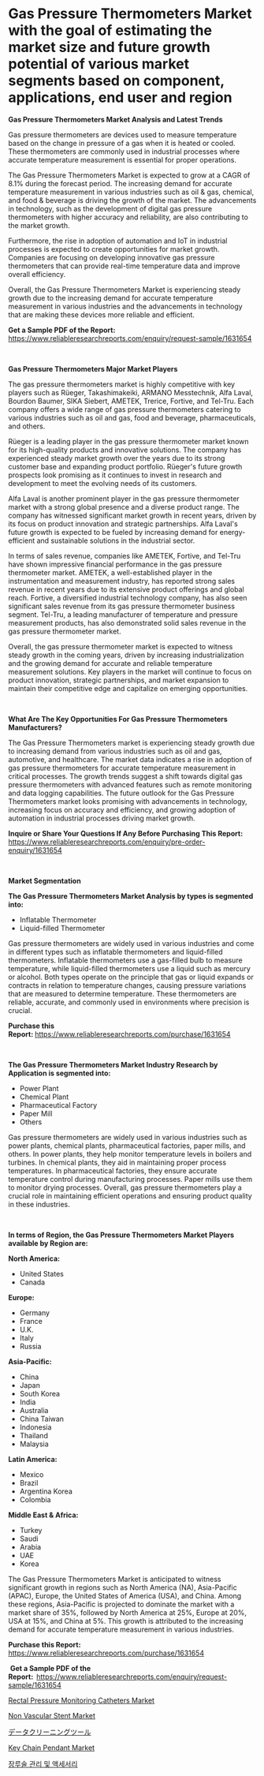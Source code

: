 <p><h1>Gas Pressure Thermometers Market with the goal of estimating the market size and future growth potential of various market segments based on component, applications, end user and region</h1></p><p><strong>Gas Pressure Thermometers Market Analysis and Latest Trends</strong></p>
<p><p>Gas pressure thermometers are devices used to measure temperature based on the change in pressure of a gas when it is heated or cooled. These thermometers are commonly used in industrial processes where accurate temperature measurement is essential for proper operations.</p><p>The Gas Pressure Thermometers Market is expected to grow at a CAGR of 8.1% during the forecast period. The increasing demand for accurate temperature measurement in various industries such as oil & gas, chemical, and food & beverage is driving the growth of the market. The advancements in technology, such as the development of digital gas pressure thermometers with higher accuracy and reliability, are also contributing to the market growth.</p><p>Furthermore, the rise in adoption of automation and IoT in industrial processes is expected to create opportunities for market growth. Companies are focusing on developing innovative gas pressure thermometers that can provide real-time temperature data and improve overall efficiency.</p><p>Overall, the Gas Pressure Thermometers Market is experiencing steady growth due to the increasing demand for accurate temperature measurement in various industries and the advancements in technology that are making these devices more reliable and efficient.</p></p>
<p><strong>Get a Sample PDF of the Report:&nbsp;</strong> <a href="https://www.reliableresearchreports.com/enquiry/request-sample/1631654">https://www.reliableresearchreports.com/enquiry/request-sample/1631654</a></p>
<p>&nbsp;</p>
<p><strong>Gas Pressure Thermometers Major Market Players</strong></p>
<p><p>The gas pressure thermometers market is highly competitive with key players such as Rüeger, Takashimakeiki, ARMANO Messtechnik, Alfa Laval, Bourdon Baumer, SIKA Siebert, AMETEK, Trerice, Fortive, and Tel-Tru. Each company offers a wide range of gas pressure thermometers catering to various industries such as oil and gas, food and beverage, pharmaceuticals, and others.</p><p>Rüeger is a leading player in the gas pressure thermometer market known for its high-quality products and innovative solutions. The company has experienced steady market growth over the years due to its strong customer base and expanding product portfolio. Rüeger's future growth prospects look promising as it continues to invest in research and development to meet the evolving needs of its customers.</p><p>Alfa Laval is another prominent player in the gas pressure thermometer market with a strong global presence and a diverse product range. The company has witnessed significant market growth in recent years, driven by its focus on product innovation and strategic partnerships. Alfa Laval's future growth is expected to be fueled by increasing demand for energy-efficient and sustainable solutions in the industrial sector.</p><p>In terms of sales revenue, companies like AMETEK, Fortive, and Tel-Tru have shown impressive financial performance in the gas pressure thermometer market. AMETEK, a well-established player in the instrumentation and measurement industry, has reported strong sales revenue in recent years due to its extensive product offerings and global reach. Fortive, a diversified industrial technology company, has also seen significant sales revenue from its gas pressure thermometer business segment. Tel-Tru, a leading manufacturer of temperature and pressure measurement products, has also demonstrated solid sales revenue in the gas pressure thermometer market.</p><p>Overall, the gas pressure thermometer market is expected to witness steady growth in the coming years, driven by increasing industrialization and the growing demand for accurate and reliable temperature measurement solutions. Key players in the market will continue to focus on product innovation, strategic partnerships, and market expansion to maintain their competitive edge and capitalize on emerging opportunities.</p></p>
<p>&nbsp;</p>
<p><strong>What Are The Key Opportunities For Gas Pressure Thermometers Manufacturers?</strong></p>
<p><p>The Gas Pressure Thermometers market is experiencing steady growth due to increasing demand from various industries such as oil and gas, automotive, and healthcare. The market data indicates a rise in adoption of gas pressure thermometers for accurate temperature measurement in critical processes. The growth trends suggest a shift towards digital gas pressure thermometers with advanced features such as remote monitoring and data logging capabilities. The future outlook for the Gas Pressure Thermometers market looks promising with advancements in technology, increasing focus on accuracy and efficiency, and growing adoption of automation in industrial processes driving market growth.</p></p>
<p><strong>Inquire or Share Your Questions If Any Before Purchasing This Report:</strong> <a href="https://www.reliableresearchreports.com/enquiry/pre-order-enquiry/1631654">https://www.reliableresearchreports.com/enquiry/pre-order-enquiry/1631654</a></p>
<p>&nbsp;</p>
<p><strong>Market Segmentation</strong></p>
<p><strong>The Gas Pressure Thermometers Market Analysis by types is segmented into:</strong></p>
<p><ul><li>Inflatable Thermometer</li><li>Liquid-filled Thermometer</li></ul></p>
<p><p>Gas pressure thermometers are widely used in various industries and come in different types such as inflatable thermometers and liquid-filled thermometers. Inflatable thermometers use a gas-filled bulb to measure temperature, while liquid-filled thermometers use a liquid such as mercury or alcohol. Both types operate on the principle that gas or liquid expands or contracts in relation to temperature changes, causing pressure variations that are measured to determine temperature. These thermometers are reliable, accurate, and commonly used in environments where precision is crucial.</p></p>
<p><strong>Purchase this Report:&nbsp;</strong><a href="https://www.reliableresearchreports.com/purchase/1631654">https://www.reliableresearchreports.com/purchase/1631654</a></p>
<p>&nbsp;</p>
<p><strong>The Gas Pressure Thermometers Market Industry Research by Application is segmented into:</strong></p>
<p><ul><li>Power Plant</li><li>Chemical Plant</li><li>Pharmaceutical Factory</li><li>Paper Mill</li><li>Others</li></ul></p>
<p><p>Gas pressure thermometers are widely used in various industries such as power plants, chemical plants, pharmaceutical factories, paper mills, and others. In power plants, they help monitor temperature levels in boilers and turbines. In chemical plants, they aid in maintaining proper process temperatures. In pharmaceutical factories, they ensure accurate temperature control during manufacturing processes. Paper mills use them to monitor drying processes. Overall, gas pressure thermometers play a crucial role in maintaining efficient operations and ensuring product quality in these industries.</p></p>
<p>&nbsp;</p>
<p><strong>In terms of Region, the Gas Pressure Thermometers Market Players available by Region are:</strong></p>
<p>
    <p> <strong> North America: </strong>
        <ul>
            <li>United States</li>
            <li>Canada</li>
        </ul>
        </p> 
    <p> <strong> Europe: </strong>
        <ul>
            <li>Germany</li>
            <li>France</li>
            <li>U.K.</li>
            <li>Italy</li>
            <li>Russia</li>
        </ul>
        </p> 
    <p> <strong> Asia-Pacific: </strong>
        <ul>
            <li>China</li>
            <li>Japan</li>
            <li>South Korea</li>
            <li>India</li>
            <li>Australia</li>
            <li>China Taiwan</li>
            <li>Indonesia</li>
            <li>Thailand</li>
            <li>Malaysia</li>
        </ul>
        </p> 
    <p> <strong> Latin America: </strong>
        <ul>
            <li>Mexico</li>
            <li>Brazil</li>
            <li>Argentina Korea</li>
            <li>Colombia</li>
        </ul>
        </p> 
    <p> <strong> Middle East & Africa: </strong>
        <ul>
            <li>Turkey</li>
            <li>Saudi</li>
            <li>Arabia</li>
            <li>UAE</li>
            <li>Korea</li>
        </ul>
    </p>
    </p>
<p><p>The Gas Pressure Thermometers Market is anticipated to witness significant growth in regions such as North America (NA), Asia-Pacific (APAC), Europe, the United States of America (USA), and China. Among these regions, Asia-Pacific is projected to dominate the market with a market share of 35%, followed by North America at 25%, Europe at 20%, USA at 15%, and China at 5%. This growth is attributed to the increasing demand for accurate temperature measurement in various industries.</p></p>
<p><strong>Purchase this Report: </strong><a href="https://www.reliableresearchreports.com/purchase/1631654">https://www.reliableresearchreports.com/purchase/1631654</a></p>
<p>&nbsp;<strong>Get a Sample PDF of the Report:&nbsp;&nbsp;</strong><a href="https://www.reliableresearchreports.com/enquiry/request-sample/1631654">https://www.reliableresearchreports.com/enquiry/request-sample/1631654</a></p>
<p><strong></strong></p>
<p><p><a href="https://eight-handstand-8fb.notion.site/Rectal-Pressure-Monitoring-Catheters-Market-Share-Market-New-Trends-Analysis-Report-By-Type-By-Ap-a230ec5a65484516bf647c55a259daed">Rectal Pressure Monitoring Catheters Market</a></p><p><a href="https://simplistic-meeting-7ee.notion.site/Non-Vascular-Stent-Market-Size-Growing-and-Forecasted-for-period-from-2024-2031-and-provides-compl-eadfa2ac07ef4597a1be3e152b24d9a8">Non Vascular Stent Market</a></p><p><a href="https://medium.com/@dawson566/%E3%83%87%E3%83%BC%E3%82%BF%E3%82%AF%E3%83%AA%E3%83%BC%E3%83%8B%E3%83%B3%E3%82%B0%E3%83%84%E3%83%BC%E3%83%AB%E5%B8%82%E5%A0%B4-%E5%B8%82%E5%A0%B4%E3%82%B7%E3%82%A7%E3%82%A2-%E5%B8%82%E5%A0%B4%E3%83%88%E3%83%AC%E3%83%B3%E3%83%89-%E3%81%8A%E3%82%88%E3%81%B3%E5%B0%86%E6%9D%A5%E3%81%AE%E6%88%90%E9%95%B7%E3%82%92%E6%8E%A2%E3%82%8B-255eca8245ab">データクリーニングツール</a></p><p><a href="https://view.publitas.com/reportprime-1/key-chain-pendant-market-a-comprehensive-report-of-its-market-share-growth-trends-2024-2031/">Key Chain Pendant Market</a></p><p><a href="https://medium.com/@airanohannonzb68e5pb53oc1/%E9%80%A0%E5%8F%A3%E6%8A%A4%E7%90%86%E5%92%8C%E9%85%8D%E4%BB%B6%E5%B8%82%E5%9C%BA%E6%8F%90%E4%BE%9B%E5%B8%82%E5%9C%BA%E4%BB%BD%E9%A2%9D-%E5%B8%82%E5%9C%BA%E8%B6%8B%E5%8A%BF%E5%92%8C%E5%B8%82%E5%9C%BA%E5%A2%9E%E9%95%BF%E4%BF%A1%E6%81%AF-d1347dcf46ac">장루술 관리 및 액세서리</a></p></p>
